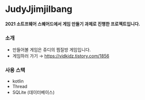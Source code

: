 # JudyJjimjilbang

#### 2021 소트프웨어 스퀘어드에서 게임 만들기 과제로 진행한 프로젝트입니다.

### 소개
- 만들어볼 게임은 쥬디의 찜질방 게임입니다.
- 게임하러 가기 → https://vidkidz.tistory.com/1856

### 사용 스택
- kotlin
- Thread
- SQLite (데이터베이스)
